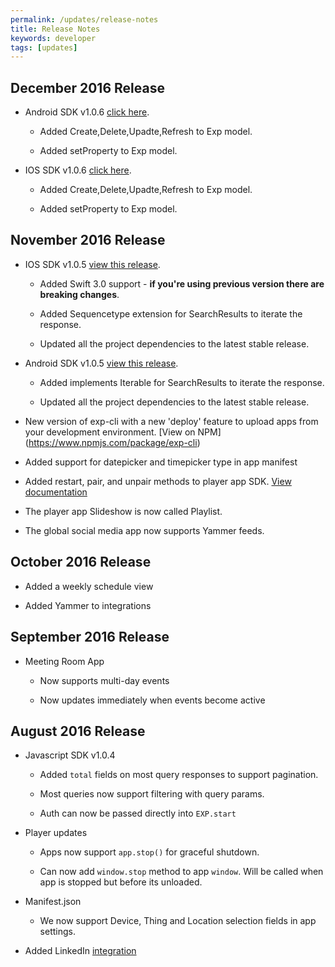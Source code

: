 ```yaml
---
permalink: /updates/release-notes
title: Release Notes
keywords: developer
tags: [updates]
---
```


## December 2016 Release

- Android SDK v1.0.6 [click here](https://github.com/ScalaInc/exp-android-sdk/releases/tag/v1.0.6).
  
  - Added Create,Delete,Upadte,Refresh to Exp model.

  - Added setProperty to Exp model.

- IOS SDK v1.0.6 [click here](https://github.com/ScalaInc/exp-ios-sdk/releases/tag/v1.0.6).
  
  - Added Create,Delete,Upadte,Refresh to Exp model.
  
  - Added setProperty to Exp model.


## November 2016 Release

- IOS SDK v1.0.5 [view this release](https://github.com/ScalaInc/exp-ios-sdk/releases/tag/v1.0.5).
 
  - Added Swift 3.0 support - **if you're using previous version there are breaking changes**.
 	
  - Added Sequencetype extension for SearchResults to iterate the response.

  - Updated all the project dependencies to the latest stable release. 

- Android SDK v1.0.5 [view this release](https://github.com/ScalaInc/exp-android-sdk/releases/tag/v1.0.5).

  - Added implements Iterable<T> for SearchResults to iterate the response.  

  - Updated all the project dependencies to the latest stable release. 

- New version of exp-cli with a new 'deploy' feature to upload apps from your development environment. [View on NPM] (https://www.npmjs.com/package/exp-cli)

- Added support for datepicker and timepicker type in app manifest

- Added restart, pair, and unpair methods to player app SDK. [View documentation](http://docs.goexp.io/developers/reference/player-app-sdk/#restarting-and-pairing)

- The player app Slideshow is now called Playlist.

- The global social media app now supports Yammer feeds.

  

## October 2016 Release

- Added a weekly schedule view

- Added Yammer to integrations

## September 2016 Release

- Meeting Room App

  - Now supports multi-day events

  - Now updates immediately when events become active

## August 2016 Release

- Javascript SDK v1.0.4

  - Added `total` fields on most query responses to support pagination.

  - Most queries now support filtering with query params.

  - Auth can now be passed directly into `EXP.start`

- Player updates

  - Apps now support `app.stop()` for graceful shutdown.

  - Can now add `window.stop` method to app `window`. Will be called when app is stopped but before its unloaded.

- Manifest.json

  - We now support Device, Thing and Location selection fields in app settings.

- Added LinkedIn [integration](/developers/guides/feeds/#integrations)

